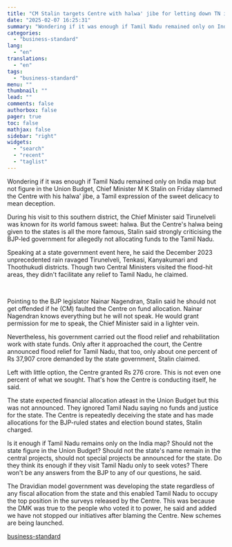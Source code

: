 ```yaml
---
title: "CM Stalin targets Centre with halwa' jibe for letting down TN in Budget"
date: "2025-02-07 16:25:31"
summary: "Wondering if it was enough if Tamil Nadu remained only on India map but not figure in the Union Budget, Chief Minister M K Stalin on Friday slammed the Centre with his halwa' jibe, a Tamil expression of the sweet delicacy to mean deception. During his visit to this southern..."
categories:
  - "business-standard"
lang:
  - "en"
translations:
  - "en"
tags:
  - "business-standard"
menu: ""
thumbnail: ""
lead: ""
comments: false
authorbox: false
pager: true
toc: false
mathjax: false
sidebar: "right"
widgets:
  - "search"
  - "recent"
  - "taglist"
---
```


Wondering if it was enough if Tamil Nadu remained only on India map but not figure in the Union Budget, Chief Minister M K Stalin on Friday slammed the Centre with his halwa' jibe, a Tamil expression of the sweet delicacy to mean deception.

During his visit to this southern district, the Chief Minister said Tirunelveli was known for its world famous sweet: halwa. But the Centre's halwa being given to the states is all the more famous, Stalin said strongly criticising the BJP-led government for allegedly not allocating funds to the Tamil Nadu.

Speaking at a state government event here, he said the December 2023 unprecedented rain ravaged Tirunelveli, Tenkasi, Kanyakumari and Thoothukudi districts. Though two Central Ministers visited the flood-hit areas, they didn't facilitate any relief to Tamil Nadu, he claimed.

 

Pointing to the BJP legislator Nainar Nagendran, Stalin said he should not get offended if he (CM) faulted the Centre on fund allocation. Nainar Nagendran knows everything but he will not speak. He would grant permission for me to speak, the Chief Minister said in a lighter vein.

Nevertheless, his government carried out the flood relief and rehabilitation work with state funds. Only after it approached the court, the Centre announced flood relief for Tamil Nadu, that too, only about one percent of Rs 37,907 crore demanded by the state government, Stalin claimed.

Left with little option, the Centre granted Rs 276 crore. This is not even one percent of what we sought. That's how the Centre is conducting itself, he said.

The state expected financial allocation atleast in the Union Budget but this was not announced. They ignored Tamil Nadu saying no funds and justice for the state. The Centre is repeatedly deceiving the state and has made allocations for the BJP-ruled states and election bound states, Stalin charged.

Is it enough if Tamil Nadu remains only on the India map? Should not the state figure in the Union Budget? Should not the state's name remain in the central projects, should not special projects be announced for the state. Do they think its enough if they visit Tamil Nadu only to seek votes? There won't be any answers from the BJP to any of our questions, he said.

The Dravidian model government was developing the state regardless of any fiscal allocation from the state and this enabled Tamil Nadu to occupy the top position in the surveys released by the Centre. This was because the DMK was true to the people who voted it to power, he said and added we have not stopped our initiatives after blaming the Centre. New schemes are being launched.

[business-standard](https://www.business-standard.com/budget/news/cm-stalin-targets-centre-with-halwa-jibe-for-letting-down-tn-in-budget-125020700721_1.html)
